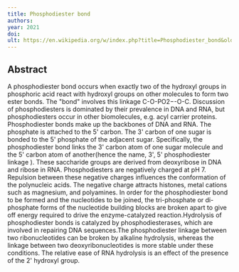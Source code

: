 ```yaml
---
title: Phosphodiester bond
authors: 
year: 2021
doi: 
ult: https://en.wikipedia.org/w/index.php?title=Phosphodiester_bond&oldid=1044890374
---
```

## Abstract
A phosphodiester bond occurs when exactly two of the hydroxyl groups in phosphoric acid react with hydroxyl groups on other molecules to form two ester bonds. The "bond" involves this linkage C-O-PO2−-O-C.  Discussion of phosphodiesters is dominated by their prevalence in DNA and RNA, but phosphodiesters occur in other biomolecules, e.g. acyl carrier proteins.
Phosphodiester bonds make up the backbones of DNA and RNA. The phosphate is attached to the 5' carbon. The 3' carbon of one sugar is bonded to the 5' phosphate of the adjacent sugar. Specifically, the phosphodiester bond links the 3' carbon atom of one sugar molecule and the 5' carbon atom of another(hence the name, 3', 5' phosphodiester linkage ). These saccharide groups are derived from deoxyribose in DNA and ribose in RNA.  Phosphodiesters  are negatively charged at pH 7.  Repulsion between these negative charges influences the conformation of the polynucleic acids. The negative charge attracts histones, metal cations such as magnesium, and polyamines.
In order for the phosphodiester bond to be formed and the nucleotides to be joined, the tri-phosphate or di-phosphate forms of the nucleotide building blocks are broken apart to give off energy required to drive the enzyme-catalyzed reaction.Hydrolysis of phosphodiester bonds is catalyzed by phosphodiesterases, which are involved in repairing DNA sequences.The phosphodiester linkage between two ribonucleotides can be broken by alkaline hydrolysis, whereas the linkage between two deoxyribonucleotides is more stable under these conditions. The relative ease of RNA hydrolysis is an effect of the presence of the 2' hydroxyl group.
